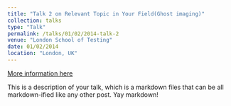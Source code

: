 ```yaml
---
title: "Talk 2 on Relevant Topic in Your Field(Ghost imaging)"
collection: talks
type: "Talk"
permalink: /talks/01/02/2014-talk-2
venue: "London School of Testing"
date: 01/02/2014
location: "London, UK"
---
```


[More information here](http://example2.com)

This is a description of your talk, which is a markdown files that can be all markdown-ified like any other post. Yay markdown!
